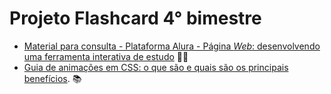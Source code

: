 # Projeto Flashcard 4° bimestre
- [Material para consulta - Plataforma Alura - Página _Web_: desenvolvendo uma ferramenta interativa de estudo](https://drive.google.com/drive/folders/1N2B0fLg1ga1nWpMJuor45DbC236oxeXg?usp=sharing) 💛💚
- [Guia de animações em CSS: o que são e quais são os principais benefícios](https://www.alura.com.br/artigos/animacoes-em-css#:~:text=As%20propriedades%20CSS%20de%20anima%C3%A7%C3%A3o,ou%20outra%20linguagem%20de%20programa%C3%A7%C3%A3o.). 📚
